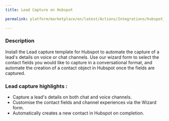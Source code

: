 ```yaml
---
title: Lead Capture on Hubspot

permalink: platform/marketplace/en/latest/Actions/Integrations/hubspot_LeadCapture

---
```


### Description

Install the Lead capture template for Hubspot to automate the capture of a lead's details on voice or chat channels. Use our wizard form to select the contact fields you would like to capture in a conversational format, and automate the creation of a contact object in Hubspot once the fields are captured. 

### Lead capture highlights :
- Capture a lead's details on both chat and voice channels.
- Customise the contact fields and channel experiences via the Wizard form.
- Automatically creates a new contact in Hubspot on completion.

